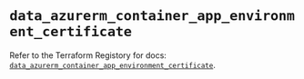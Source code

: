 # `data_azurerm_container_app_environment_certificate`

Refer to the Terraform Registory for docs: [`data_azurerm_container_app_environment_certificate`](https://www.terraform.io/docs/providers/azurerm/d/container_app_environment_certificate).
